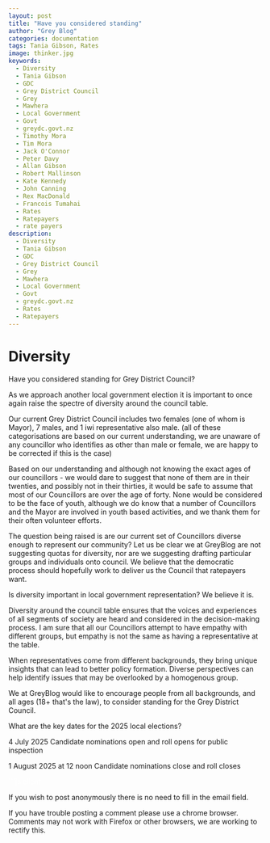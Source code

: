 ```yaml
---
layout: post
title: "Have you considered standing"
author: "Grey Blog"
categories: documentation
tags: Tania Gibson, Rates
image: thinker.jpg
keywords:
  - Diversity
  - Tania Gibson
  - GDC
  - Grey District Council
  - Grey
  - Mawhera
  - Local Government
  - Govt
  - greydc.govt.nz
  - Timothy Mora
  - Tim Mora
  - Jack O'Connor
  - Peter Davy
  - Allan Gibson
  - Robert Mallinson
  - Kate Kennedy
  - John Canning
  - Rex MacDonald
  - Francois Tumahai
  - Rates
  - Ratepayers
  - rate payers
description:
  - Diversity
  - Tania Gibson
  - GDC
  - Grey District Council
  - Grey
  - Mawhera
  - Local Government
  - Govt
  - greydc.govt.nz
  - Rates
  - Ratepayers
---
```


# Diversity

Have you considered standing for Grey District Council?

As we approach another local government election it is important to once again raise the spectre of diversity around the council table.

Our current Grey District Council includes two females (one of whom is Mayor), 7 males, and 1 iwi representative also male. (all of these categorisations are based on our current understanding, we are unaware of any councillor who identifies as other than male or female, we are happy to be corrected if this is the case)

Based on our understanding and although not knowing the exact ages of our councillors - we would dare to suggest that none of them are in their twenties, and possibly not in their thirties, it would be safe to assume that most of our Councillors are over the age of forty. None would be considered to be the face of youth, although we do know that a number of Councillors and the Mayor are involved in youth based activities, and we thank them for their often volunteer efforts. 

The question being raised is are our current set of Councillors diverse enough to represent our community? Let us be clear we at GreyBlog are not suggesting quotas for diversity, nor are we suggesting drafting particular groups and individuals onto council. We believe that the democratic process should hopefully work to deliver us the Council that ratepayers want.

Is diversity important in local government representation? We believe it is. 

Diversity around the council table ensures that the voices and experiences of all segments of society are heard and considered in the decision-making process. I am sure that all our Councillors attempt to have empathy with different groups, but empathy is not the same as having a representative at the table.

 When representatives come from different backgrounds, they bring unique insights that can lead to better policy formation. Diverse perspectives can help identify issues that may be overlooked by a homogenous group.

 We at GreyBlog would like to encourage people from all backgrounds, and all ages (18+ that's the law), to consider standing for the Grey District Council.

What are the key dates for the 2025 local elections?

4 July 2025 Candidate nominations open and roll opens for public inspection 

1 August 2025 at 12 noon Candidate nominations close and roll closes 

<span style="color:white">```js client</span>
<script>
let idcomments_acct = 'acde56cb65621d24ca6ced562bac6083';
let idcomments_post_id = 'https://greyblog.github.io/diversity.html';
let idcomments_post_url = 'https://greyblog.github.io/diversity.html'; 
</script>

<script type='text/javascript' src='https://www.intensedebate.com/js/genericCommentWrapperV2.js'></script>
<script type="text/javascript" src="https://www.intensedebate.com/js/genericLinkWrapperV2.js"></script>

If you wish to post anonymously there is no need to fill in the email field.

If you have trouble posting a comment please use a chrome browser. Comments may not work with Firefox or other browsers, we are working to rectify this.
